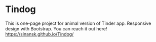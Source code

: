 # Tindog
This is one-page project for animal version of Tinder app.
Responsive design with Bootstrap.
You can reach it out here!
https://sinansk.github.io/Tindog/

